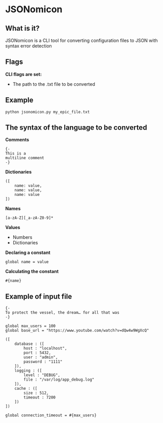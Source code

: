 # JSONomicon

## What is it?
JSONomicon is a CLI tool for converting configuration files to JSON with syntax error detection

## Flags
**CLI flags are set:**
- The path to the .txt file to be converted

## Example

```
python jsonomicon.py my_epic_file.txt
```

## The syntax of the language to be converted
**Comments**
```
{-
This is a
multiline comment
-}
```

**Dictionaries**
```
([
    name: value,
    name: value,
    name: value
])
```

**Names**
```
[a-zA-Z][_a-zA-Z0-9]*
```

**Values**

- Numbers
- Dictionaries

**Declaring a constant**

```
global name = value
```

**Calculating the constant**

```
#{name}
```

## Example of input file

```
{- 
To protect the vessel, the dream… for all that was
-}

global max_users = 100
global base_url = "https://www.youtube.com/watch?v=dQw4w9WgXcQ"

([
    database : ([
        host : "localhost",
        port : 5432,
        user : "admin",
        password : "1111"
    ]),
    logging : ([
        level : "DEBUG",
        file : "/var/log/app_debug.log"
    ]),
    cache : ([
        size : 512,
        timeout : 7200
    ])
])

global connection_timeout = #{max_users}

```
